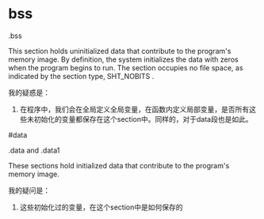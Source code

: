 # bss

.bss

 This section holds uninitialized data that contribute to the program's memory image. By definition, the system initializes the data with zeros when the program begins to run. The section occupies no file space, as indicated by the section type,  SHT_NOBITS .

我的疑惑是：

1. 在程序中，我们会在全局定义全局变量，在函数内定义局部变量，是否所有这些未初始化的变量都保存在这个section中。同样的，对于data段也是如此。

#data

.data and  .data1 

These sections hold initialized data that contribute to the program's memory image.

我的疑问是：

1. 这些初始化过的变量，在这个section中是如何保存的

   ​